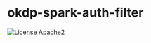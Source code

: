 # okdp-spark-auth-filter
[![License Apache2](https://img.shields.io/hexpm/l/plug.svg)](http://www.apache.org/licenses/LICENSE-2.0)
